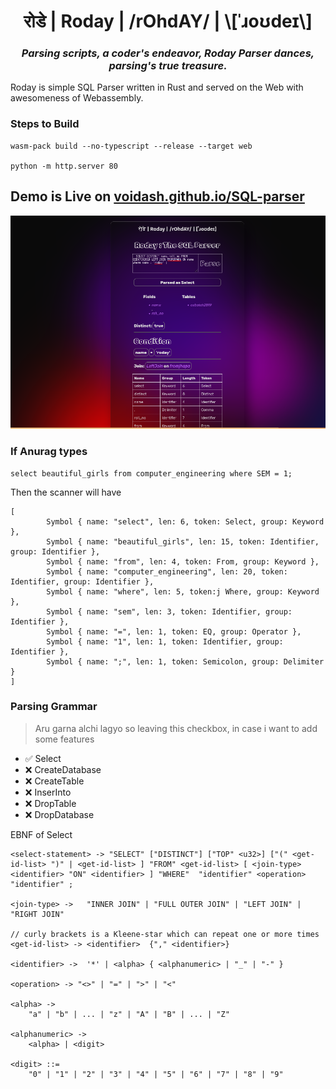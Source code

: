 <center>
<h1>रोडे | Roday | /rOhdAY/ | \[ˈɹoʊdeɪ\] </h1>
<h3 style="font-style:italic">Parsing scripts, a coder's endeavor, Roday Parser dances, parsing's true treasure.</h3>
</center>

Roday is simple SQL Parser written in Rust and served on the Web with awesomeness of Webassembly.

### Steps to Build

```
wasm-pack build --no-typescript --release --target web 

python -m http.server 80 
```

## Demo is Live on [voidash.github.io/SQL-parser](https://voidash.github.io/SQL-parser)

![](./assets/demo.png)

### If Anurag types

```
select beautiful_girls from computer_engineering where SEM = 1;
```

Then the scanner will have 

```
[
        Symbol { name: "select", len: 6, token: Select, group: Keyword },
        Symbol { name: "beautiful_girls", len: 15, token: Identifier, group: Identifier },
        Symbol { name: "from", len: 4, token: From, group: Keyword },
        Symbol { name: "computer_engineering", len: 20, token: Identifier, group: Identifier },
        Symbol { name: "where", len: 5, token:j Where, group: Keyword },
        Symbol { name: "sem", len: 3, token: Identifier, group: Identifier },
        Symbol { name: "=", len: 1, token: EQ, group: Operator },
        Symbol { name: "1", len: 1, token: Identifier, group: Identifier },
        Symbol { name: ";", len: 1, token: Semicolon, group: Delimiter }
]
```

### Parsing Grammar

> Aru garna alchi lagyo so leaving this checkbox, in case i want to add some features

-   ✅ Select
-   ❌ CreateDatabase
-   ❌ CreateTable
-   ❌ InserInto
-   ❌ DropTable
-   ❌ DropDatabase


EBNF of Select
```
<select-statement> -> "SELECT" ["DISTINCT"] ["TOP" <u32>] ["(" <get-id-list> ")" | <get-id-list> ] "FROM" <get-id-list> [ <join-type> <identifier> "ON" <identifier> ] "WHERE"  "identifier" <operation> "identifier" ;

<join-type> ->   "INNER JOIN" | "FULL OUTER JOIN" | "LEFT JOIN" | "RIGHT JOIN" 

// curly brackets is a Kleene-star which can repeat one or more times
<get-id-list> -> <identifier>  {"," <identifier>} 

<identifier> ->  '*' | <alpha> { <alphanumeric> | "_" | "-" }  

<operation> -> "<>" | "=" | ">" | "<" 

<alpha> ->  
    "a" | "b" | ... | "z" | "A" | "B" | ... | "Z"

<alphanumeric> -> 
    <alpha> | <digit>

<digit> ::=
    "0" | "1" | "2" | "3" | "4" | "5" | "6" | "7" | "8" | "9"

```